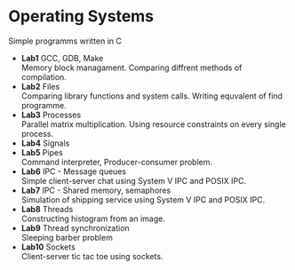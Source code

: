 # Operating Systems
Simple programms written in C
- **Lab1** GCC, GDB, Make  
Memory block managament. Comparing diffrent methods of compilation.
- **Lab2** Files  
Comparing library functions and system calls. Writing equvalent of find programme.
- **Lab3** Processes  
Parallel matrix multiplication. Using resource constraints on every single process.
- **Lab4** Signals  
- **Lab5** Pipes  
Command interpreter, Producer-consumer problem.
- **Lab6** IPC - Message queues  
Simple client-server chat using System V IPC and POSIX IPC.
- **Lab7** IPC - Shared memory, semaphores  
 Simulation of shipping service using System V IPC and POSIX IPC.
- **Lab8** Threads  
Constructing histogram from an image.
- **Lab9** Thread synchronization  
Sleeping barber problem
- **Lab10** Sockets  
Client-server tic tac toe using sockets.